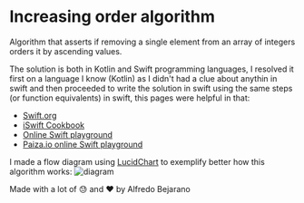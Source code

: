 # Increasing order algorithm
Algorithm that asserts if removing a single element from an array of integers orders it by ascending values.

The solution is both in Kotlin and Swift programming languages, I resolved it first on a language I know (Kotlin) 
as I didn't had a clue about anythin in swift and then proceeded to write the solution in swift using the same steps
(or function equivalents) in swift, this pages were helpful in that:

- [Swift.org](https://docs.swift.org/swift-book/LanguageGuide/TheBasics.html)
- [iSwift Cookbook](https://iswift.org/cookbook)
- [Online Swift playground](http://online.swiftplayground.run/)
- [Paiza.io online Swift playground](https://paiza.io/projects/daI-R5pMZXNUN0l27eUjGQ)

I made a flow diagram using [LucidChart](https://www.lucidchart.com) to exemplify better how this algorithm works:
![diagram](https://image.ibb.co/fvfPRz/Lista_ascendente_al_remover_un_elemento.png)

Made with a lot of :sweat: and :heart: by Alfredo Bejarano
